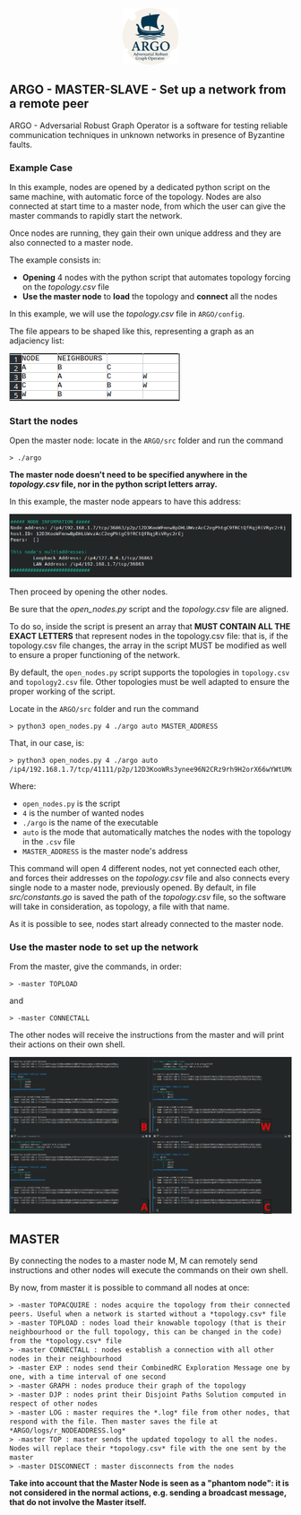 <p align="center">
  <img src="https://github.com/PanK0/ARGO/blob/main/pictures/ARGO.png?raw=true" alt="ARGO_logo"
    width="20%">
</p>

## ARGO - MASTER-SLAVE - Set up a network from a remote peer

ARGO - Adversarial Robust Graph Operator is a software for testing reliable communication techniques in unknown networks in presence of Byzantine faults. 

### Example Case

In this example, nodes are opened by a dedicated python script on the same machine, with automatic force of the topology. Nodes are also connected at start time to a master node, from which the user can give the master commands to rapidly start the network.

Once nodes are running, they gain their own unique address and they are also connected to a master node.

The example consists in:

- **Opening** 4 nodes with the python script that automates topology forcing on the *topology.csv* file
- **Use the master node** to **load** the topology and **connect** all the nodes

In this example, we will use the *topology.csv* file in `ARGO/config`.

The file appears to be shaped like this, representing a graph as an adjaciency list:

![topology.csv](https://github.com/PanK0/ARGO/blob/main/pictures/topology.png?raw=true)

### Start the nodes

Open the master node: locate in the `ARGO/src` folder and run the command

```
> ./argo
```

**The master node doesn't need to be specified anywhere in the *topology.csv* file, nor in the python script letters array.**

In this example, the master node appears to have this address:

![master node](https://github.com/PanK0/ARGO/blob/main/pictures/ex_masterslave_master.png?raw=true)


Then proceed by opening the other nodes.

Be sure that the *open_nodes.py* script and the *topology.csv* file are aligned.

To do so, inside the script is present an array that **MUST CONTAIN ALL THE EXACT LETTERS** that represent nodes in the topology.csv file: that is, if the topology.csv file changes, the array in the script MUST be modified as well to ensure a proper functioning of the network.

By default, the `open_nodes.py` script supports the topologies in `topology.csv` and `topology2.csv` file. Other topologies must be well adapted to ensure the proper working of the script.

Locate in the `ARGO/src` folder and run the command

```
> python3 open_nodes.py 4 ./argo auto MASTER_ADDRESS
```

That, in our case, is:

```
> python3 open_nodes.py 4 ./argo auto /ip4/192.168.1.7/tcp/41111/p2p/12D3KooWRs3ynee96N2CRz9rh9H2orX66wYWtUMqwcRDDmBq74Pk
```

Where:
- `open_nodes.py` is the script
- `4` is the number of wanted nodes
- `./argo` is the name of the executable
- `auto` is the mode that automatically matches the nodes with the topology in the `.csv` file
- `MASTER_ADDRESS` is the master node's address

This command will open 4 different nodes, not yet connected each other, and forces their addresses on the *topology.csv* file and also connects every single node to a master node, previously opened. By default, in file *src/constants.go* is saved the path of the *topology.csv* file, so the software will take in consideration, as topology, a file with that name.

As it is possible to see, nodes start already connected to the master node.

### Use the master node to set up the network

From the master, give the commands, in order:

```
> -master TOPLOAD
```

and

```
> -master CONNECTALL
```

The other nodes will receive the instructions from the master and will print their actions on their own shell.

![subordinate nodes](https://github.com/PanK0/ARGO/blob/main/pictures/ex_masterslave_subordinates.png?raw=true)

## MASTER
By connecting the nodes to a master node M, M can remotely send instructions and other nodes will execute the commands on their own shell.

By now, from master it is possible to command all nodes at once:

```
> -master TOPACQUIRE : nodes acquire the topology from their connected peers. Useful when a network is started without a *topology.csv* file
> -master TOPLOAD : nodes load their knowable topology (that is their neighbourhood or the full topology, this can be changed in the code) from the *topology.csv* file
> -master CONNECTALL : nodes establish a connection with all other nodes in their neighbourhood
> -master EXP : nodes send their CombinedRC Exploration Message one by one, with a time interval of one second
> -master GRAPH : nodes produce their graph of the topology
> -master DJP : nodes print their Disjoint Paths Solution computed in respect of other nodes
> -master LOG : master requires the *.log* file from other nodes, that respond with the file. Then master saves the file at *ARGO/logs/r_NODEADDRESS.log*
> -master TOP : master sends the updated topology to all the nodes. Nodes will replace their *topology.csv* file with the one sent by the master
> -master DISCONNECT : master disconnects from the nodes
```

**Take into account that the Master Node is seen as a "phantom node": it is not considered in the normal actions, e.g. sending a broadcast message, that do not involve the Master itself.**